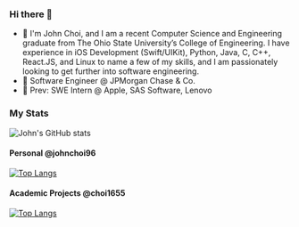 ### Hi there 👋
- 💬 I'm John Choi, and I am a recent Computer Science and Engineering graduate from The Ohio State University’s College of Engineering. I have experience in iOS Development (Swift/UIKit), Python, Java, C, C++, React.JS, and Linux to name a few of my skills, and I am passionately looking to get further into software engineering.
- 💬 Software Engineer @ JPMorgan Chase & Co.
- 💬 Prev: SWE Intern @ Apple, SAS Software, Lenovo
<!--
**johnchoi96/johnchoi96** is a ✨ _special_ ✨ repository because its `README.md` (this file) appears on your GitHub profile.

Here are some ideas to get you started:

- 🔭 I’m currently working on ...
- 🌱 I’m currently learning ...
- 👯 I’m looking to collaborate on ...
- 🤔 I’m looking for help with ...
- 💬 Ask me about ...
- 📫 How to reach me: ...
- 😄 Pronouns: ...
- ⚡ Fun fact: ...
-->
### My Stats
![John's GitHub stats](https://github-readme-stats.vercel.app/api?username=johnchoi96&show_icons=true&theme=default)
 
#### Personal @johnchoi96
[![Top Langs](https://github-readme-stats.vercel.app/api/top-langs/?username=johnchoi96&layout=compact&hide=html,css&langs_count=10)](https://github.com/johnchoi96/)

#### Academic Projects @choi1655
[![Top Langs](https://github-readme-stats.vercel.app/api/top-langs/?username=choi1655&layout=compact&langs_count=8)](https://github.com/choi1655/)
